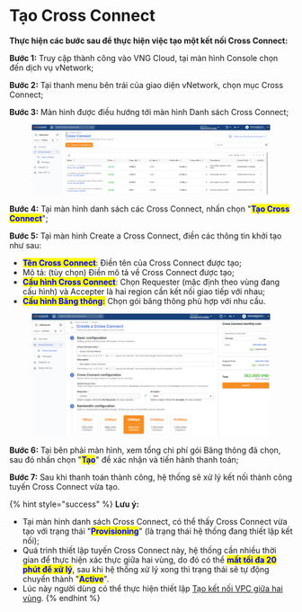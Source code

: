 # Tạo Cross Connect

**Thực hiện các bước sau để thực hiện việc tạo một kết nối Cross Connect:**

**Bước 1:** Truy cập thành công vào VNG Cloud, tại màn hình Console chọn đến dịch vụ vNetwork;

**Bước 2:** Tại thanh menu bên trái của giao diện vNetwork, chọn mục Cross Connect;

**Bước 3:** Màn hình được điều hướng tới màn hình Danh sách Cross Connect;

<figure><img src="../../.gitbook/assets/image (4).png" alt=""><figcaption></figcaption></figure>

**Bước 4:** Tại màn hình danh sách các Cross Connect, nhấn chọn "<mark style="color:blue;">**Tạo Cross Connect**</mark>";

**Bước 5:** Tại màn hình Create a Cross Connect, điền các thông tin khởi tạo như sau:

* <mark style="color:blue;">**Tên Cross Connect**</mark>: Điền tên của Cross Connect được tạo;
* Mô tả: (tùy chọn) Điền mô tả về Cross Connect được tạo;
* <mark style="color:blue;">**Cấu hình Cross Connect**</mark>: Chọn Requester (mặc định theo vùng đang cấu hình) và Accepter là hai region cần kết nối giao tiếp với nhau;
* <mark style="color:blue;">**Cấu hình Băng thông:**</mark> Chọn gói băng thông phù hợp với nhu cầu.

<figure><img src="../../.gitbook/assets/image (5).png" alt=""><figcaption></figcaption></figure>

**Bước 6:** Tại bên phải màn hình, xem tổng chi phí gói Băng thông đã chọn, sau đó nhấn chọn "<mark style="color:blue;">**Tạo**</mark>" đề xác nhận và tiến hành thanh toán;

**Bước 7:** Sau khi thanh toán thành công, hệ thống sẽ xử lý kết nối thành công tuyến Cross Connect vừa tạo.

{% hint style="success" %}
**Lưu ý:**

* Tại màn hình danh sách Cross Connect, có thể thấy Cross Connect vừa tạo với trạng thái "<mark style="color:blue;">**Provisioning**</mark>" (là trạng thái hệ thống đang thiết lập kết nối);
* Quá trình thiết lập tuyến Cross Connect này, hệ thống cần nhiều thời gian để thực hiện xác thực giữa hai vùng, do đó có thể <mark style="color:blue;">**mất tối đa 20 phút để xử lý**</mark>, sau khi hệ thống xử lý xong thì trạng thái sẽ tự động chuyển thành "<mark style="color:blue;">**Active**</mark>".
* Lúc này người dùng có thể thực hiện thiết lập [Tạo kết nối VPC giữa hai vùng](tao-ket-noi-vpc.md).
{% endhint %}

